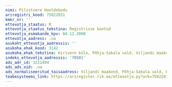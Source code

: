 ```yaml
---
nimi: Pilistvere Hooldekodu
ariregistri_kood: 75022031
kmkr_nr: ''
ettevotja_staatus: R
ettevotja_staatus_tekstina: Registrisse kantud
ettevotja_esmakande_kpv: 04.12.2000
ettevotja_aadress: .na
asukoht_ettevotja_aadressis: ''
asukoha_ehak_kood: 3142
asukoha_ehak_tekstina: Kirivere küla, Põhja-Sakala vald, Viljandi maakond
indeks_ettevotja_aadressis: '70501'
ads_adr_id: 3221494
ads_ads_oid: .na
ads_normaliseeritud_taisaadress: Viljandi maakond, Põhja-Sakala vald, Kirivere küla
teabesysteemi_link: https://ariregister.rik.ee/ettevotja.py?ark=75022031&ref=rekvisiidid
---
```

